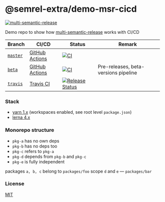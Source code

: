 # @semrel-extra/demo-msr-cicd
[![multi-semantic-release](https://img.shields.io/badge/msr-%F0%9F%A4%96%20%F0%9F%93%A6%20%F0%9F%9A%80-b8e3fc.svg?style=flat)](https://github.com/dhoulb/multi-semantic-release) 

Demo repo to show how [multi-semantic-release](https://github.com/dhoulb/multi-semantic-release) works with CI/CD

| Branch | CI/CD | Status | Remark
|---|---|---|---
|[`master`](https://github.com/semrel-extra/demo-msr-cicd/tree/master) | [GitHub Actions](https://github.com/features/actions) | [![CI](https://github.com/semrel-extra/demo-msr-cicd/workflows/CI/badge.svg?branch=master)](https://github.com/semrel-extra/demo-msr-cicd/actions)
|[`beta`](https://github.com/semrel-extra/demo-msr-cicd/tree/beta) | [GitHub Actions](https://github.com/features/actions) | [![CI](https://github.com/semrel-extra/demo-msr-cicd/workflows/CI/badge.svg?branch=beta)](https://github.com/semrel-extra/demo-msr-cicd/actions) | Pre-releases, beta-versions pipeline
|[`travis`](https://github.com/semrel-extra/demo-msr-cicd/tree/travis) | [Travis CI](https://www.travis-ci.com/) | [![Release Status](https://app.travis-ci.com/semrel-extra/demo-msr-cicd.svg?branch=travis)](https://app.travis-ci.com/semrel-extra/demo-msr-cicd)

### Stack
* [yarn 1.x](https://classic.yarnpkg.com/en/docs/workspaces) (workspaces enabled, see root level `package.json`)
* [lerna 4.x](https://github.com/lerna/lerna)

### Monorepo structure
* `pkg-a` has no own deps
* `pkg-b` has no deps too
* `pkg-c` refers to `pkg-a`
* `pkg-d` depends from `pkg-b` and `pkg-c`
* `pkg-e` is fully independent

packages `a, b, c` belong to `packages/foo` scope
`d` and `e` — `packages/bar`

### License
[MIT](./LICENSE)
